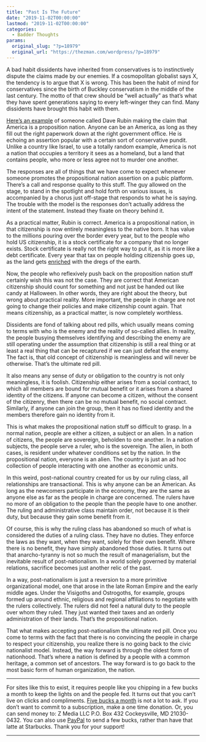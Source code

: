 ```yaml
---
title: "Past Is The Future"
date: "2019-11-02T00:00:00"
lastmod: "2019-11-02T00:00:00"
categories:
  - Badder Thoughts
params:
  original_slug: "?p=18979"
  original_url: "https://thezman.com/wordpress/?p=18979"
---
```


A bad habit dissidents have inherited from conservatives is to
instinctively dispute the claims made by our enemies. If a cosmopolitan
globalist says X, the tendency is to argue that X is wrong. This has
been the habit of mind for conservatives since the birth of Buckley
conservatism in the middle of the last century. The motto of that crew
should be “well actually” as that’s what they have spent generations
saying to every left-winger they can find. Many dissidents have brought
this habit with them.

<a href="https://twitter.com/RubinReport/status/1190310746002874368"
rel="noopener noreferrer" target="_blank">Here’s an example</a> of
someone called Dave Rubin making the claim that America is a proposition
nation. Anyone can be an America, as long as they fill out the right
paperwork down at the right government office. He is echoing an
assertion popular with a certain sort of conservative pundit. Unlike a
country like Israel, to use a totally random example, America is not a
nation that occupies a territory it sees as a homeland, but a land that
contains people, who more or less agree not to murder one another.

The responses are all of things that we have come to expect whenever
someone promotes the propositional nation assertion on a pubic platform.
There’s a call and response quality to this stuff. The guy allowed on
the stage, to stand in the spotlight and hold forth on various issues,
is accompanied by a chorus just off-stage that responds to what he is
saying. The trouble with the model is the responses don’t actually
address the intent of the statement. Instead they fixate on theory
behind it.

As a practical matter, Rubin is correct. America is a propositional
nation, in that citizenship is now entirely meaningless to the native
born. It has value to the millions pouring over the border every year,
but to the people who hold US citizenship, it is a stock certificate for
a company that no longer exists. Stock certificate is really not the
right way to put it, as it is more like a debt certificate. Every year
that tax on people holding citizenship goes up, as the land gets <a
href="https://www.nytimes.com/2019/10/30/us/politics/trump-refugees-montana.html"
rel="noopener noreferrer" target="_blank">enriched</a> with the dregs of
the earth.

Now, the people who reflexively push back on the proposition nation
stuff certainly wish this was not the case. They are correct that
American citizenship should count for something and not just be handed
out like candy at Halloween. In other words, they are right about the
theory, but wrong about practical reality. More important, the people in
charge are not going to change their policies and make citizenship count
again. That means citizenship, as a practical matter, is now completely
worthless.

Dissidents are fond of talking about red pills, which usually means
coming to terms with who is the enemy and the reality of so-called
allies. In reality, the people busying themselves identifying and
describing the enemy are still operating under the assumption that
citizenship is still a real thing or at least a real thing that can be
recaptured if we can just defeat the enemy. The fact is, that old
concept of citizenship is meaningless and will never be otherwise.
That’s the ultimate red pill.

It also means any sense of duty or obligation to the country is not only
meaningless, it is foolish. Citizenship either arises from a social
contract, to which all members are bound for mutual benefit or it arises
from a shared identity of the citizens. If anyone can become a citizen,
without the consent of the citizenry, then there can be no mutual
benefit, no social contract. Similarly, if anyone can join the group,
then it has no fixed identity and the members therefore gain no identity
from it.

This is what makes the propositional nation stuff so difficult to grasp.
In a normal nation, people are either a citizen, a subject or an alien.
In a nation of citizens, the people are sovereign, beholden to one
another. In a nation of subjects, the people serve a ruler, who is the
sovereign. The alien, in both cases, is resident under whatever
conditions set by the nation. In the propositional nation, everyone is
an alien. The country is just an ad hoc collection of people interacting
with one another as economic units.

In this weird, post-national country created for us by our ruling class,
all relationships are transactional. This is why anyone can be an
American. As long as the newcomers participate in the economy, they are
the same as anyone else as far as the people in charge are concerned.
The rulers have no more of an obligation to the people than the people
have to one another. The ruling and administrative class maintain order,
not because it is their duty, but because they gain some benefit from
it.

Of course, this is why the ruling class has abandoned so much of what is
considered the duties of a ruling class. They have no duties. They
enforce the laws as they want, when they want, solely for their own
benefit. Where there is no benefit, they have simply abandoned those
duties. It turns out that anarcho-tyranny is not so much the result of
managerialism, but the inevitable result of post-nationalism. In a world
solely governed by material relations, sacrifice becomes just another
relic of the past.

In a way, post-nationalism is just a reversion to a more primitive
organizational model, one that arose in the late Roman Empire and the
early middle ages. Under the Visigoths and Ostrogoths, for example,
groups formed up around ethnic, religious and regional affiliations to
negotiate with the rulers collectively. The rulers did not feel a
natural duty to the people over whom they ruled. They just wanted their
taxes and an orderly administration of their lands. That’s the
propositional nation.

That what makes accepting post-nationalism the ultimate red pill. Once
you come to terms with the fact that there is no convincing the people
in charge to respect your citizenship, you realize there is no going
back to the civic nationalist model. Instead, the way forward is through
the oldest form of nationhood. That’s where a nation is defined by a
people with a common heritage, a common set of ancestors. The way
forward is to go back to the most basic form of human organization, the
nation.

------------------------------------------------------------------------

For sites like this to exist, it requires people like you chipping in a
few bucks a month to keep the lights on and the people fed. It turns out
that you can’t live on clicks and compliments.
<a href="https://www.subscribestar.com/the-z-blog"
rel="noopener noreferrer" target="_blank">Five bucks a month</a> is not
a lot to ask. If you don’t want to commit to a subscription, make a one
time donation. Or, you can send money to: Z Media LLC P.O. Box 432
Cockeysville, MD 21030-0432. You can also use <a
href="https://www.paypal.com/cgi-bin/webscr?cmd=_s-xclick&amp;hosted_button_id=UDAS2Q8JYA6CN&amp;source=url"
rel="noopener noreferrer" target="_blank">PayPal</a> to send a few
bucks, rather than have that latte at Starbucks. Thank you for your
support!

------------------------------------------------------------------------
